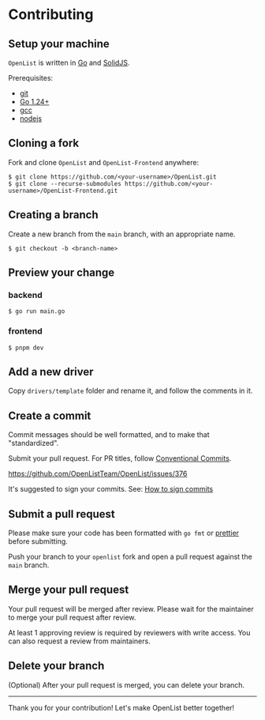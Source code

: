 # Contributing

## Setup your machine

`OpenList` is written in [Go](https://golang.org/) and [SolidJS](https://www.solidjs.com/).

Prerequisites:

- [git](https://git-scm.com)
- [Go 1.24+](https://golang.org/doc/install)
- [gcc](https://gcc.gnu.org/)
- [nodejs](https://nodejs.org/)

## Cloning a fork

Fork and clone `OpenList` and `OpenList-Frontend` anywhere:

```shell
$ git clone https://github.com/<your-username>/OpenList.git
$ git clone --recurse-submodules https://github.com/<your-username>/OpenList-Frontend.git
```

## Creating a branch

Create a new branch from the `main` branch, with an appropriate name.

```shell
$ git checkout -b <branch-name>
```

## Preview your change

### backend

```shell
$ go run main.go
```

### frontend

```shell
$ pnpm dev
```

## Add a new driver

Copy `drivers/template` folder and rename it, and follow the comments in it.

## Create a commit

Commit messages should be well formatted, and to make that "standardized".

Submit your pull request. For PR titles, follow [Conventional Commits](https://www.conventionalcommits.org).

https://github.com/OpenListTeam/OpenList/issues/376

It's suggested to sign your commits. See: [How to sign commits](https://docs.github.com/en/authentication/managing-commit-signature-verification/signing-commits)

## Submit a pull request

Please make sure your code has been formatted with `go fmt` or [prettier](https://prettier.io/) before submitting.

Push your branch to your `openlist` fork and open a pull request against the `main` branch.

## Merge your pull request

Your pull request will be merged after review. Please wait for the maintainer to merge your pull request after review.

At least 1 approving review is required by reviewers with write access. You can also request a review from maintainers.

## Delete your branch

(Optional) After your pull request is merged, you can delete your branch.

---

Thank you for your contribution! Let's make OpenList better together!
